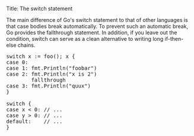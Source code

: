 Title: The switch statement

The main difference of Go's switch statement to that of other languages is that
case bodies break automatically. To prevent such an automatic break, Go provides
the fallthrough statement. In addition, if you leave out the condition, switch
can serve as a clean alternative to writing long if-then-else chains.

<pre class="prettyprint" data-lang="go">
switch x := foo(); x {
case 0:
case 1: fmt.Println("foobar")
case 2: fmt.Println("x is 2")
		fallthrough
case 3: fmt.Println("quux")
}

switch {
case x < 0: // ...
case y > 0: // ...
default:    // ...
}
</pre>
